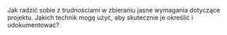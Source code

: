 Jak radzić sobie z trudnościami w zbieraniu jasne wymagania dotyczące projektu. Jakich technik mogę użyć, aby skutecznie je określić i udokumentować?
